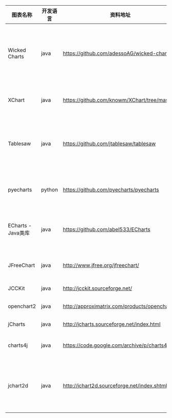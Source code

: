 
图表名称 | 开发语言 | 资料地址 | 备注
 ---- | ----- | ------  | ------ 
 Wicked Charts | java | https://github.com/adessoAG/wicked-charts | Wicked Charts is a Java wrapper of the Chart.js and Highcharts JavaScript libraries.
 XChart | java  | https://github.com/knowm/XChart/tree/master | XChart is a light weight Java library for plotting data.
 Tablesaw  | java | https://github.com/jtablesaw/tablesaw | Tablesaw is Java for data science. It includes a dataframe and a visualization library
 pyecharts | python | https://github.com/pyecharts/pyecharts | 基于echarts4.x 可以生成图片（依赖于html渲染情况）
 ECharts - Java类库 | java | https://github.com/abel533/ECharts | 基于echart3.x 已停止维护 可以生成html，不能生成图片
 JFreeChart | java | http://www.jfree.org/jfreechart/ | 最新版本1.5.0  2017.11 效果较丑
 JCCKit | java | http://jcckit.sourceforge.net/ | JCCKit V1.1 12/18/2004.
 openchart2 |java | http://approximatrix.com/products/openchart2/ | 2009-9-1	 Version 1.4.3
 jCharts | java | http://jcharts.sourceforge.net/index.html | 2013-04-15
 charts4j | java | https://code.google.com/archive/p/charts4j/ |  VERSION 1.3  Featured	Jan 18, 2011
 jchart2d | java | http://jchart2d.sourceforge.net/index.shtml | JChart2D Version 2.3.3 (compatible with java 1.4.2)  2015-01-18 
